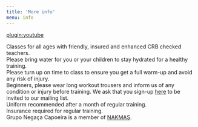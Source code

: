 ```yaml
---
title: 'More info'
menu: info
---
```


[plugin:youtube](https://www.youtube.com/watch?v=_pcio3HTbCI)
  
  
Classes for all ages with friendly, insured and enhanced CRB checked teachers.  
Please bring water for you or your children to stay hydrated for a healthy training.  
Please turn up on time to class to ensure you get a full warm-up and avoid any risk of injury.  
Beginners, please wear long workout trousers and inform us of any condition or injury before training. We ask that you sign-up [here](signup) to be invited to our mailing list.  
Uniform recommended after a month of regular training.  
Insurance required for regular training.  
Grupo Negaça Capoeira is a member of [NAKMAS](https://nakmas.org.uk).  